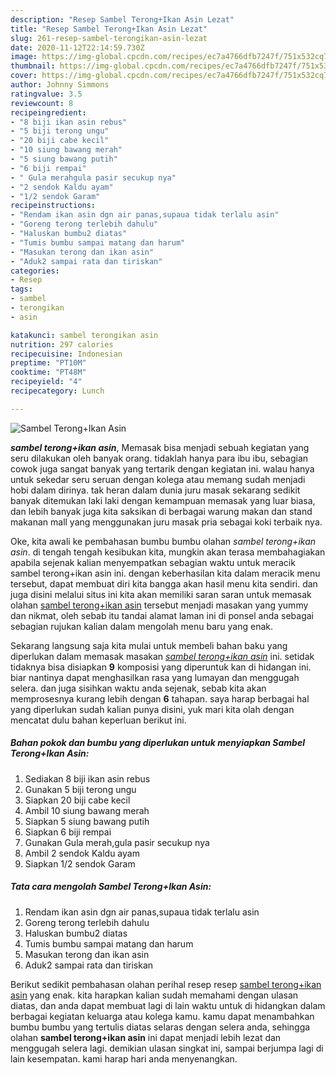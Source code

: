 ```yaml
---
description: "Resep Sambel Terong+Ikan Asin Lezat"
title: "Resep Sambel Terong+Ikan Asin Lezat"
slug: 261-resep-sambel-terongikan-asin-lezat
date: 2020-11-12T22:14:59.730Z
image: https://img-global.cpcdn.com/recipes/ec7a4766dfb7247f/751x532cq70/sambel-terongikan-asin-foto-resep-utama.jpg
thumbnail: https://img-global.cpcdn.com/recipes/ec7a4766dfb7247f/751x532cq70/sambel-terongikan-asin-foto-resep-utama.jpg
cover: https://img-global.cpcdn.com/recipes/ec7a4766dfb7247f/751x532cq70/sambel-terongikan-asin-foto-resep-utama.jpg
author: Johnny Simmons
ratingvalue: 3.5
reviewcount: 8
recipeingredient:
- "8 biji ikan asin rebus"
- "5 biji terong ungu"
- "20 biji cabe kecil"
- "10 siung bawang merah"
- "5 siung bawang putih"
- "6 biji rempai"
- " Gula merahgula pasir secukup nya"
- "2 sendok Kaldu ayam"
- "1/2 sendok Garam"
recipeinstructions:
- "Rendam ikan asin dgn air panas,supaua tidak terlalu asin"
- "Goreng terong terlebih dahulu"
- "Haluskan bumbu2 diatas"
- "Tumis bumbu sampai matang dan harum"
- "Masukan terong dan ikan asin"
- "Aduk2 sampai rata dan tiriskan"
categories:
- Resep
tags:
- sambel
- terongikan
- asin

katakunci: sambel terongikan asin 
nutrition: 297 calories
recipecuisine: Indonesian
preptime: "PT10M"
cooktime: "PT48M"
recipeyield: "4"
recipecategory: Lunch

---
```



![Sambel Terong+Ikan Asin](https://img-global.cpcdn.com/recipes/ec7a4766dfb7247f/751x532cq70/sambel-terongikan-asin-foto-resep-utama.jpg)

<b><i>sambel terong+ikan asin</i></b>, Memasak bisa menjadi sebuah kegiatan yang seru dilakukan oleh banyak orang. tidaklah hanya para ibu ibu, sebagian cowok juga sangat banyak yang tertarik dengan kegiatan ini. walau hanya untuk sekedar seru seruan dengan kolega atau memang sudah menjadi hobi dalam dirinya. tak heran dalam dunia juru masak sekarang sedikit banyak ditemukan laki laki dengan kemampuan memasak yang luar biasa, dan lebih banyak juga kita saksikan di berbagai warung makan dan stand makanan mall yang menggunakan juru masak pria sebagai koki terbaik nya.



Oke, kita awali ke pembahasan bumbu bumbu olahan <i>sambel terong+ikan asin</i>. di tengah tengah kesibukan kita, mungkin akan terasa membahagiakan apabila sejenak kalian menyempatkan sebagian waktu untuk meracik sambel terong+ikan asin ini. dengan keberhasilan kita dalam meracik menu tersebut, dapat membuat diri kita bangga akan hasil menu kita sendiri. dan juga disini melalui situs ini kita akan memiliki saran saran untuk memasak olahan <u>sambel terong+ikan asin</u> tersebut menjadi masakan yang yummy dan nikmat, oleh sebab itu tandai alamat laman ini di ponsel anda sebagai sebagian rujukan kalian dalam mengolah menu baru yang enak.


Sekarang langsung saja kita mulai untuk membeli bahan baku yang diperlukan dalam memasak masakan <u><i>sambel terong+ikan asin</i></u> ini. setidak tidaknya bisa disiapkan <b>9</b> komposisi yang diperuntuk kan di hidangan ini. biar nantinya dapat menghasilkan rasa yang lumayan dan menggugah selera. dan juga sisihkan waktu anda sejenak, sebab kita akan memprosesnya kurang lebih dengan <b>6</b> tahapan. saya harap berbagai hal yang diperlukan sudah kalian punya disini, yuk mari kita olah dengan mencatat dulu bahan keperluan berikut ini.

<!--inarticleads1-->

##### Bahan pokok dan bumbu yang diperlukan untuk menyiapkan Sambel Terong+Ikan Asin:

1. Sediakan 8 biji ikan asin rebus
1. Gunakan 5 biji terong ungu
1. Siapkan 20 biji cabe kecil
1. Ambil 10 siung bawang merah
1. Siapkan 5 siung bawang putih
1. Siapkan 6 biji rempai
1. Gunakan  Gula merah,gula pasir secukup nya
1. Ambil 2 sendok Kaldu ayam
1. Siapkan 1/2 sendok Garam




<!--inarticleads2-->

##### Tata cara mengolah Sambel Terong+Ikan Asin:

1. Rendam ikan asin dgn air panas,supaua tidak terlalu asin
1. Goreng terong terlebih dahulu
1. Haluskan bumbu2 diatas
1. Tumis bumbu sampai matang dan harum
1. Masukan terong dan ikan asin
1. Aduk2 sampai rata dan tiriskan




Berikut sedikit pembahasan olahan perihal resep resep <u>sambel terong+ikan asin</u> yang enak. kita harapkan kalian sudah memahami dengan ulasan diatas, dan anda dapat membuat lagi di lain waktu untuk di hidangkan dalam berbagai kegiatan keluarga atau kolega kamu. kamu dapat menambahkan bumbu bumbu yang tertulis diatas selaras dengan selera anda, sehingga olahan <b>sambel terong+ikan asin</b> ini dapat menjadi lebih lezat dan menggugah selera lagi. demikian ulasan singkat ini, sampai berjumpa lagi di lain kesempatan. kami harap hari anda menyenangkan.
